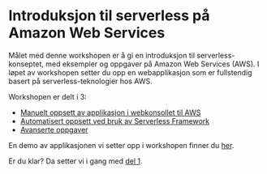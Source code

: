 # Introduksjon til serverless på Amazon Web Services

Målet med denne workshopen er å gi en introduksjon til serverless-konseptet, med eksempler og oppgaver på Amazon Web Services (AWS). I løpet av workshopen setter du opp en webapplikasjon som er fullstendig basert på serverless-teknologier hos AWS.

Workshopen er delt i 3:

- [Manuelt oppsett av applikasjon i webkonsollet til AWS](del1/Introduksjon.md)
- [Automatisert oppsett ved bruk av Serverless Framework](del2/Introduksjon.md)
- [Avanserte oppgaver](del3/Introduksjon.md)

En demo av applikasjonen vi setter opp i workshopen finner du [her](https://d2rt9y4sv1dg49.cloudfront.net).

Er du klar? Da setter vi i gang med [del 1](del1/Introduksjon.md).
